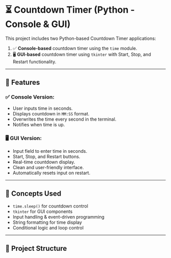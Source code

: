 # ⏳ Countdown Timer (Python - Console & GUI)

This project includes two Python-based Countdown Timer applications:

1. ✅ **Console-based** countdown timer using the `time` module.
2. 🖥️ **GUI-based** countdown timer using `tkinter` with Start, Stop, and Restart functionality.

---

## 🚀 Features

### ✅ Console Version:
- User inputs time in seconds.
- Displays countdown in `MM:SS` format.
- Overwrites the time every second in the terminal.
- Notifies when time is up.

### 🖥️ GUI Version:
- Input field to enter time in seconds.
- Start, Stop, and Restart buttons.
- Real-time countdown display.
- Clean and user-friendly interface.
- Automatically resets input on restart.

---

## 🧠 Concepts Used

- `time.sleep()` for countdown control
- `tkinter` for GUI components
- Input handling & event-driven programming
- String formatting for time display
- Conditional logic and loop control

---

## 📂 Project Structure

